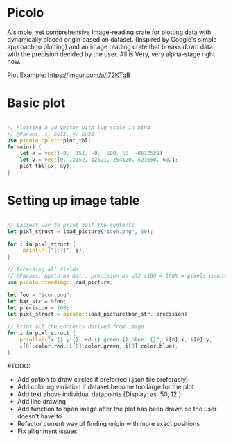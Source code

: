 # Picolo
A simple, yet comprehensive Image-reading crate for plotting data with dynamically placed origin based on dataset. (Inspired by Google's simple approach to plotting) and an image reading crate that breaks down data with the precision decided by the user. All is Very, very alpha-stage right now.

Plot Example: https://imgur.com/a/i72KTgB

# Basic plot

```rust

// Plotting a 2d Vector with log scale in mind
// @Params: x: &u32, y: &u32
use picolo::plot::plot_tbl;
fn main() {
    let x = vec![-0, -151, -0, -500, 50, -8612529];
    let y = vec![0, 12152, 12521, 254120, 521550, 602];
    plot_tbl(&x, &y);
}
```

# Setting up image table

```rust

// Easiest way to print half the contents
let pixl_struct = load_picture("icon.png", 50);

for i in pixl_struct {
     println!("{:?}", i); 
}

// Accessing all fields:
// @Params: &path as &str, precision as u32 (100 = 100% = pixels counted, 50 = 50%, ...)  
use picolo::readimg::load_picture;

let foo = "icon.png"; 
let bar_str = &foo;
let precision = 100;
let pixl_struct = picolo::load_picture(bar_str, precision);

// Print all the contents derived from image
for i in pixl_struct {
    println!("x {} y {} red {} green {} blue: {}", i[0].x, i[0].y, 
    i[0].color.red, i[0].color.green, i[0].color.blue);
}

```

#TODO:
* Add option to draw circles if preferred (.json file preferably)
* Add coloring variation if dataset become too large for the plot
* Add text above individual datapoints (Display: as '50, 12')
* Add line drawing
* Add function to open image after the plot has been drawn so the user doesn't have to
* Refactor current way of finding origin with more exact positions
* Fix allignment issues
